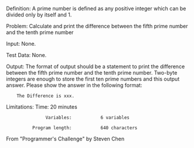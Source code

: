 Definition: A prime number is defined as any positive integer which can be divided only by itself and 1.

Problem: Calculate and print the difference between the fifth prime number and the tenth prime number

Input: None.

Test Data: None.

Output: The format of output should be a statement to print the difference between the fifth 
        prime number and the tenth prime number. Two-byte integers are enough to store the 
        first ten prime numbers and this output answer. Please show the answer in the following
        format:
        
        The Difference is xxx.
        
Limitations: 
                        Time:           20 minutes

                   Variables:           6 variables
             
              Program length:           640 characters
             
 From "Programmer's Challenge" by Steven Chen
 
